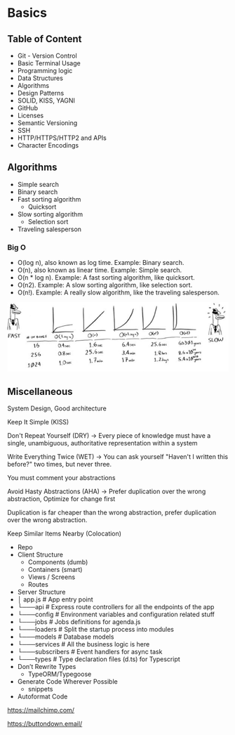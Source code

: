# Basics

## Table of Content

* Git - Version Control
* Basic Terminal Usage
* Programming logic
* Data Structures
* Algorithms
* Design Patterns
* SOLID, KISS, YAGNI
* GitHub
* Licenses
* Semantic Versioning
* SSH
* HTTP/HTTPS/HTTP2 and APIs
* Character Encodings

## Algorithms

* Simple search
* Binary search
* Fast sorting algorithm
  * Quicksort
* Slow sorting algorithm
  * Selection sort
* Traveling salesperson

### Big O

* O(log n), also known as log time. Example: Binary search.
* O(n), also known as linear time. Example: Simple search.
* O(n * log n). Example: A fast sorting algorithm, like quicksort.
* O(n2). Example: A slow sorting algorithm, like selection sort.
* O(n!). Example: A really slow algorithm, like the traveling salesperson.

![Big O](./assets/big-o.jpg)


## Miscellaneous

System Design, Good architecture

Keep It Simple (KISS)

Don't Repeat Yourself (DRY) -> Every piece of knowledge must have a single, unambiguous, authoritative representation within a system

Write Everything Twice (WET) -> You can ask yourself "Haven't I written this before?" two times, but never three.

You must comment your abstractions

Avoid Hasty Abstractions (AHA) -> Prefer duplication over the wrong abstraction, Optimize for change first

Duplication is far cheaper than the wrong abstraction, prefer duplication over the wrong abstraction.

Keep Similar Items Nearby (Colocation)

* Repo
* Client Structure
  * Components (dumb)
  * Containers (smart)
  * Views / Screens
  * Routes
* Server Structure
 * │ app.js # App entry point
 * └───api # Express route controllers for all the endpoints of the app
 * └───config # Environment variables and configuration related stuff
 * └───jobs # Jobs definitions for agenda.js
 * └───loaders # Split the startup process into modules
 * └───models # Database models
 * └───services # All the business logic is here
 * └───subscribers # Event handlers for async task
 * └───types # Type declaration files (d.ts) for Typescript
* Don’t Rewrite Types
  * TypeORM/Typegoose
* Generate Code Wherever Possible
  * snippets
* Autoformat Code


https://mailchimp.com/

https://buttondown.email/
